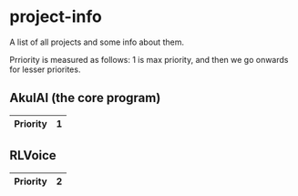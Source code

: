 # project-info
A list of all projects and some info about them.

Prriority is measured as follows: 1 is max priority, and then we go onwards for lesser priorites.

## AkulAI (the core program)
| Priority    | 1 |
| ----------- | ----------- |

## RLVoice
| Priority    | 2 |
| ----------- | ----------- |
